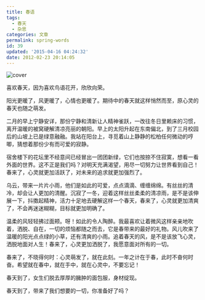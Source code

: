 ```yaml
---
title: 春语
tags:
  - 春天
  - 杂思
categories: 文章
permalink: spring-words
id: 39
updated: '2015-04-16 04:24:32'
date: 2012-02-23 20:14:05
---
```


![cover](https://cat.yufan.me/cats/024700Dyk.jpg)

喜欢春天，因为喜欢鸟语花开，欣欣向荣。

阳光更暖了，风更暖了，心情也更暖了。期待中的春天就这样悄然而至，原心灵的春天也随之萌发。

二月的早上宁静安详，那份宁静和清新让人精神雀跃，一改往冬日里赖床的习惯，离开温暖的被窝硬解清凉亮丽的朝阳。早上的太阳升起在东南偏北，到了三月校园后的山坡上已是绿意融融。我站在阳台上，寻觅着山上静静的松柏任何微动的哼唧，猜想着那份少有而可爱的寂静。<!--more-->

宿舍楼下的花坛里不经意间已经冒出一团团新绿，它们也按捺不住寂寞，想看一看外面的世界。这不正是我们吗？对明天充满渴望，用尽一切努力让世界看到自己！春来了，心灵就更加活跃了，对未来的追求就更加强烈了。

乌云，带来一片片小雨，他们是如此的可爱，点点滴滴、缠缠绵绵。有丝丝的清冷，却会让人更加的清醒。沉寂了一冬，迎着这样丝丝柔柔的清凉雨，是不是该伸展一下，抖擞起精神，活力十足地去硬解这样一个春天，春来了，心灵就更加清爽了，不会再迷迷糊糊，目标就更加明确了。

温柔的风轻轻拂过面颊。呀！如此的令人陶醉。我最喜欢让着微风这样亲亲地吹着，洒脱、自在，一切的烦恼都随之而去，它是春带来的最好的礼物。风儿吹来了温暖的阳光点点绿的小草，还有清爽的小雨。追着春天的风，是不是该放飞心灵，洒脱地面对人生！春来了，心灵更加洒脱了，我愿意面对所有的一切。

春来了，不晓得何时：心灵萌发了，就在此刻。一年之计在于春，此时不奋何时奋。希望就在春中，就在手中，就在心灵中，不要忘记！

春天到了，女生们脱去厚厚的臃肿的面包服，身材绽现。

春天到了，带来了我们想要的一切，你准备好了吗？
